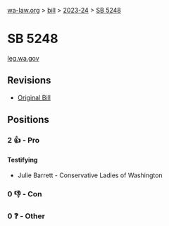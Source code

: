 [wa-law.org](/) > [bill](/bill/) > [2023-24](/bill/2023-24/) > [SB 5248](/bill/2023-24/sb/5248/)

# SB 5248
[leg.wa.gov](https://app.leg.wa.gov/billsummary?BillNumber=5248&Year=2023&Initiative=false)

## Revisions
* [Original Bill](1/)

## Positions
### 2 👍 - Pro
#### Testifying
* Julie Barrett - Conservative Ladies of Washington

### 0 👎 - Con

### 0 ❓ - Other

